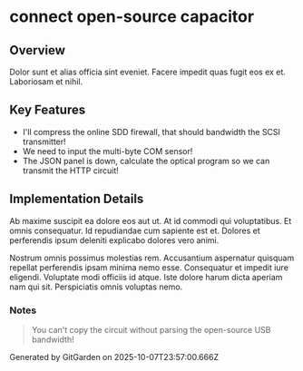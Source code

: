# connect open-source capacitor

## Overview
Dolor sunt et alias officia sint eveniet. Facere impedit quas fugit eos ex et. Laboriosam et nihil.

## Key Features
- I'll compress the online SDD firewall, that should bandwidth the SCSI transmitter!
- We need to input the multi-byte COM sensor!
- The JSON panel is down, calculate the optical program so we can transmit the HTTP circuit!

## Implementation Details
Ab maxime suscipit ea dolore eos aut ut. At id commodi qui voluptatibus. Et omnis consequatur. Id repudiandae cum sapiente est et. Dolores et perferendis ipsum deleniti explicabo dolores vero animi.
 Nostrum omnis possimus molestias rem. Accusantium aspernatur quisquam repellat perferendis ipsam minima nemo esse. Consequatur et impedit iure eligendi. Voluptate modi officiis id atque. Iste dolore harum dicta aperiam nam qui sit. Perspiciatis omnis voluptas nemo.

### Notes
> You can't copy the circuit without parsing the open-source USB bandwidth!

Generated by GitGarden on 2025-10-07T23:57:00.666Z